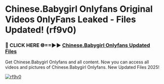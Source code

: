 # Chinese.Babygirl Onlyfans Original Videos 0nlyFans Leaked - Files Updated! (rf9v0)

<h3>🔴 CLICK HERE 🌐==►► <a href="https://tinyurl.com/2m67pmp6" rel="nofollow">Chinese.Babygirl Onlyfans Updated Files</a></h3>

Get Chinese.Babygirl Onlyfans and all content. Now you can access all videos and pictures of Chinese.Babygirl Onlyfans. New Updated Files 2025!

[![rf9v0](https://i.imgur.com/H4QAA4z.gif)](https://tinyurl.com/2m67pmp6)